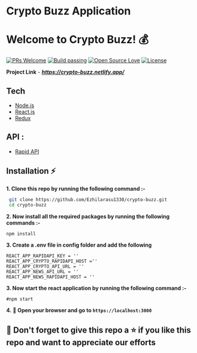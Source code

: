# Crypto Buzz Application

# Welcome to Crypto Buzz! 💰

[![PRs Welcome](https://img.shields.io/badge/PRs-welcome-brightgreen.svg?style=flat-square)](https://crypto-buzz.netlify.app/)&nbsp;[![Build passing](https://img.shields.io/badge/Build-Passing-brightgreen.svg?style=flat-square)](https://crypto-buzz.netlify.app/)&nbsp;[![Open Source Love](https://badges.frapsoft.com/os/v1/open-source.svg?v=102)](https://crypto-buzz.netlify.app/)&nbsp;[![License](https://img.shields.io/badge/license-MIT-brightgreen)](https://crypto-buzz.netlify.app/)

**Project Link** - ***https://crypto-buzz.netlify.app/***

## Tech

- [Node.js](https://nodejs.org/en/)
- [React.js](https://reactjs.org/)
- [Redux](https://redux.js.org/)

## API :

- [Rapid API](https://rapidapi.com/)

## Installation :zap:

**1. Clone this repo by running the following command :-**

```bash
 git clone https://github.com/Ezhilarasu1330/crypto-buzz.git
 cd crypto-buzz
```

**2. Now install all the required packages by running the following commands :-**

```
npm install
```

**3. Create a .env file in config folder and add the following**

```
REACT_APP_RAPIDAPI_KEY = ''
REACT_APP_CRYPTO_RAPIDAPI_HOST =''
REACT_APP_CRYPTO_API_URL = ''
REACT_APP_NEWS_API_URL = ''    
REACT_APP_NEWS_RAPIDAPI_HOST = ''

```

**3. Now start the react application by running the following command :-**

```
#npm start
```

**4.** **🎉 Open your browser and go to `https://localhost:3000`**

## 🤩 Don't forget to give this repo a ⭐ if you like this repo and want to appreciate our efforts
